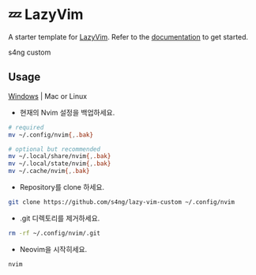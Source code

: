 # 💤 LazyVim 

A starter template for [LazyVim](https://github.com/LazyVim/LazyVim).
Refer to the [documentation](https://lazyvim.github.io/installation) to get started.

s4ng custom

## Usage

[Windows](https://github.com/s4ng/lazy-vim-custom/blob/main/doc/README-Windows.md) | Mac or Linux

- 현재의 Nvim 설정을 백업하세요.

```bash
# required
mv ~/.config/nvim{,.bak}

# optional but recommended
mv ~/.local/share/nvim{,.bak}
mv ~/.local/state/nvim{,.bak}
mv ~/.cache/nvim{,.bak}
```

- Repository를 clone 하세요.

```bash
git clone https://github.com/s4ng/lazy-vim-custom ~/.config/nvim
```

- .git 디렉토리를 제거하세요.

```bash
rm -rf ~/.config/nvim/.git
```

- Neovim을 시작히세요.

```bash
nvim
```
